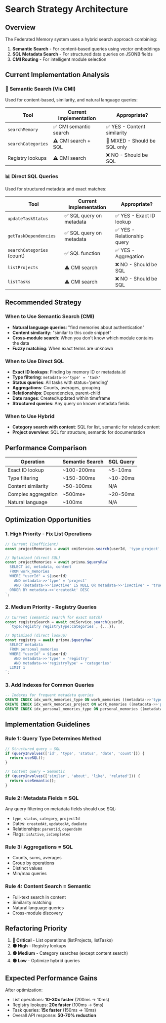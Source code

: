 # Search Strategy Architecture

## Overview

The Federated Memory system uses a hybrid search approach combining:
1. **Semantic Search** - For content-based queries using vector embeddings
2. **SQL Metadata Search** - For structured data queries on JSONB fields
3. **CMI Routing** - For intelligent module selection

## Current Implementation Analysis

### 🧠 Semantic Search (Via CMI)
Used for content-based, similarity, and natural language queries:

| Tool | Current Implementation | Appropriate? |
|------|----------------------|--------------|
| `searchMemory` | ✅ CMI semantic search | ✅ YES - Content similarity |
| `searchCategories` | ⚠️ CMI search + SQL | 🔄 MIXED - Should be SQL only |
| Registry lookups | ⚠️ CMI search | ❌ NO - Should be SQL |

### 📊 Direct SQL Queries
Used for structured metadata and exact matches:

| Tool | Current Implementation | Appropriate? |
|------|----------------------|--------------|
| `updateTaskStatus` | ✅ SQL query on metadata | ✅ YES - Exact ID lookup |
| `getTaskDependencies` | ✅ SQL query on metadata | ✅ YES - Relationship query |
| `searchCategories` (count) | ✅ SQL function | ✅ YES - Aggregation |
| `listProjects` | ⚠️ CMI search | ❌ NO - Should be SQL |
| `listTasks` | ⚠️ CMI search | ❌ NO - Should be SQL |

## Recommended Strategy

### When to Use Semantic Search (CMI)
- **Natural language queries**: "find memories about authentication"
- **Content similarity**: "similar to this code snippet"
- **Cross-module search**: When you don't know which module contains the data
- **Fuzzy matching**: When exact terms are unknown

### When to Use Direct SQL
- **Exact ID lookups**: Finding by memory ID or metadata.id
- **Type filtering**: `metadata->>'type' = 'task'`
- **Status queries**: All tasks with status='pending'
- **Aggregations**: Counts, averages, grouping
- **Relationships**: Dependencies, parent-child
- **Date ranges**: Created/updated within timeframe
- **Structured queries**: Any query on known metadata fields

### When to Use Hybrid
- **Category search with context**: SQL for list, semantic for related content
- **Project overview**: SQL for structure, semantic for documentation

## Performance Comparison

| Operation | Semantic Search | SQL Query |
|-----------|----------------|-----------|
| Exact ID lookup | ~100-200ms | ~5-10ms |
| Type filtering | ~150-300ms | ~10-20ms |
| Content similarity | ~50-100ms | N/A |
| Complex aggregation | ~500ms+ | ~20-50ms |
| Natural language | ~100ms | N/A |

## Optimization Opportunities

### 1. **High Priority - Fix List Operations**
```typescript
// Current (inefficient)
const projectMemories = await cmiService.search(userId, 'type:project', {...});

// Optimized (direct SQL)
const projectMemories = await prisma.$queryRaw`
  SELECT id, metadata, content
  FROM work_memories
  WHERE "userId" = ${userId}
    AND metadata->>'type' = 'project'
    AND (metadata->>'isActive' IS NULL OR metadata->>'isActive' = 'true')
  ORDER BY metadata->>'createdAt' DESC
`;
```

### 2. **Medium Priority - Registry Queries**
```typescript
// Current (semantic search for exact match)
const registrySearch = await cmiService.search(userId, 
  `type:registry registryType:categories`, {...});

// Optimized (direct lookup)
const registry = await prisma.$queryRaw`
  SELECT metadata
  FROM personal_memories
  WHERE "userId" = ${userId}
    AND metadata->>'type' = 'registry'
    AND metadata->>'registryType' = 'categories'
  LIMIT 1
`;
```

### 3. **Add Indexes for Common Queries**
```sql
-- Indexes for frequent metadata queries
CREATE INDEX idx_work_memories_type ON work_memories ((metadata->>'type'));
CREATE INDEX idx_work_memories_project ON work_memories ((metadata->>'projectId'));
CREATE INDEX idx_personal_memories_type ON personal_memories ((metadata->>'type'));
```

## Implementation Guidelines

### Rule 1: Query Type Determines Method
```typescript
// Structured query → SQL
if (queryInvolves(['id', 'type', 'status', 'date', 'count'])) {
  return useSQL();
}

// Content query → Semantic
if (queryInvolves(['similar', 'about', 'like', 'related'])) {
  return useSemantic();
}
```

### Rule 2: Metadata Fields = SQL
Any query filtering on metadata fields should use SQL:
- `type`, `status`, `category`, `projectId`
- Dates: `createdAt`, `updatedAt`, `dueDate`
- Relationships: `parentId`, `dependsOn`
- Flags: `isActive`, `isCompleted`

### Rule 3: Aggregations = SQL
- Counts, sums, averages
- Group by operations
- Distinct values
- Min/max queries

### Rule 4: Content Search = Semantic
- Full-text search in content
- Similarity matching
- Natural language queries
- Cross-module discovery

## Refactoring Priority

1. **🔴 Critical** - List operations (listProjects, listTasks)
2. **🟠 High** - Registry lookups
3. **🟡 Medium** - Category searches (except content search)
4. **🟢 Low** - Optimize hybrid queries

## Expected Performance Gains

After optimization:
- List operations: **10-30x faster** (200ms → 10ms)
- Registry lookups: **20x faster** (100ms → 5ms)
- Task queries: **15x faster** (150ms → 10ms)
- Overall API response: **50-70% reduction**